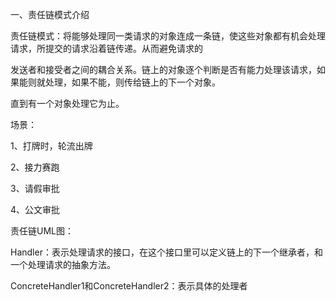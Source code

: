 一、责任链模式介绍

责任链模式：将能够处理同一类请求的对象连成一条链，使这些对象都有机会处理请求，所提交的请求沿着链传递。从而避免请求的

发送者和接受者之间的耦合关系。链上的对象逐个判断是否有能力处理该请求，如果能则就处理，如果不能，则传给链上的下一个对象。

直到有一个对象处理它为止。

场景：

1、打牌时，轮流出牌

2、接力赛跑

3、请假审批

4、公文审批

责任链UML图：



Handler：表示处理请求的接口，在这个接口里可以定义链上的下一个继承者，和一个处理请求的抽象方法。

ConcreteHandler1和ConcreteHandler2：表示具体的处理者